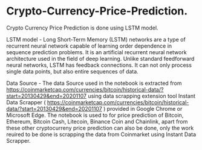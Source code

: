 # Crypto-Currency-Price-Prediction.
Crypto Currency Price Prediction is done using LSTM model.

LSTM model - Long Short-Term Memory (LSTM) networks are a type of recurrent neural network capable of learning order dependence in sequence prediction problems. 
             It is an artificial recurrent neural network architecture used in the field of deep learning. Unlike standard feedforward neural networks, 
             LSTM has feedback connections. It can not only process single data points, but also entire sequences of data.

Data Source - The data Source used in the notebook is extracted from https://coinmarketcap.com/currencies/bitcoin/historical-data/?start=20130429&end=20201107 using data scrapping
              extension tool Instant Data Scrapper ( https://coinmarketcap.com/currencies/bitcoin/historical-data/?start=20130429&end=20201107 ) provided in Google Chrome or 
              Microsoft Edge. The notebook is used to for price prediction of Bitcoin, Ethereum, Bitcoin Cash, Litecoin, Binance Coin and Chainlink, apart from these other 
              cryptocurreny price prediction can also be done, only the work reuired to be done is scrapping the data from Coinmarket using Instant Data Scrapper.
              
